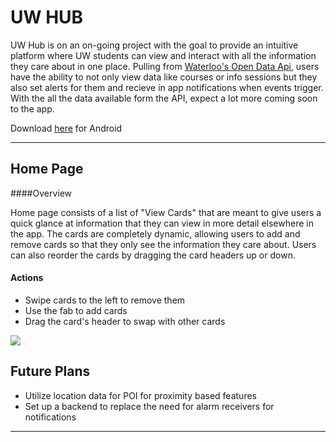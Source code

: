 UW HUB
===================

UW Hub is on an on-going project with the goal to provide an intuitive platform where UW students can view and interact with all the information they care about in one place. Pulling from [Waterloo's Open Data Api](https://github.com/uWaterloo/api-documentation#accessing-the-api), users have the ability to not only view data like courses or info sessions but they also set alerts for them and recieve in app notifications when events trigger. With the all the data available form the API, expect a lot more coming soon to the app.

Download [here](https://play.google.com/store/apps/details?id=com.projects.kquicho.uwhub&hl=en) for Android

-------------

Home Page
-------------


####Overview

Home page consists of a list of "View Cards" that are meant to give users a quick glance at information that they can view in more detail elsewhere in the app. The cards are completely dynamic, allowing users to add and remove cards so  that they only see the information they care about. Users can also reorder the cards by dragging the card headers up or down.


####  Actions

 - Swipe cards to the left to remove them
 - Use the fab to add cards
 - Drag the card's header to swap with other cards
 
  ![](http://i.imgur.com/6BWd487.gif)



Future Plans
-------------
 - Utilize location data for POI for proximity based features 
 - Set up a backend to replace the need for alarm receivers for notifications
 - ----------


